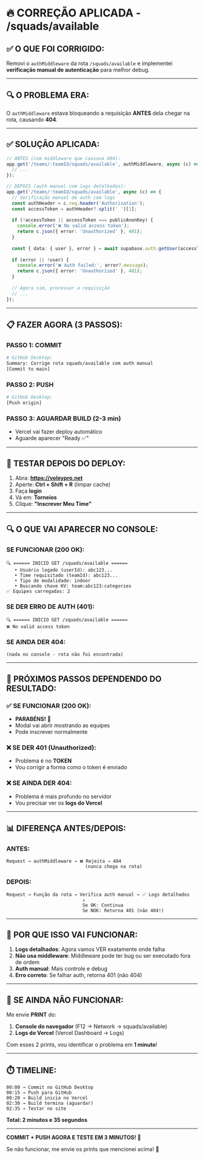 # 🔥 CORREÇÃO APLICADA - /squads/available

## ✅ O QUE FOI CORRIGIDO:

Removi o `authMiddleware` da rota `/squads/available` e implementei **verificação manual de autenticação** para melhor debug.

---

## 🔍 O PROBLEMA ERA:

O `authMiddleware` estava bloqueando a requisição **ANTES** dela chegar na rota, causando **404**.

---

## ✅ SOLUÇÃO APLICADA:

```typescript
// ANTES (com middleware que causava 404):
app.get('/teams/:teamId/squads/available', authMiddleware, async (c) => {
  // ...
});

// DEPOIS (auth manual com logs detalhados):
app.get('/teams/:teamId/squads/available', async (c) => {
  // Verificação manual de auth com logs
  const authHeader = c.req.header('Authorization');
  const accessToken = authHeader?.split(' ')[1];
  
  if (!accessToken || accessToken === publicAnonKey) {
    console.error('❌ No valid access token');
    return c.json({ error: 'Unauthorized' }, 401);
  }
  
  const { data: { user }, error } = await supabase.auth.getUser(accessToken);
  
  if (error || !user) {
    console.error('❌ Auth failed:', error?.message);
    return c.json({ error: 'Unauthorized' }, 401);
  }
  
  // Agora sim, processar a requisição
  // ...
});
```

---

## 📋 FAZER AGORA (3 PASSOS):

### **PASSO 1: COMMIT**
```bash
# GitHub Desktop:
Summary: Corrige rota squads/available com auth manual
[Commit to main]
```

### **PASSO 2: PUSH**
```bash
# GitHub Desktop:
[Push origin]
```

### **PASSO 3: AGUARDAR BUILD (2-3 min)**
- Vercel vai fazer deploy automático
- Aguarde aparecer "Ready ✅"

---

## 🧪 TESTAR DEPOIS DO DEPLOY:

1. Abra: **https://voleypro.net**
2. Aperte: **Ctrl + Shift + R** (limpar cache)
3. Faça **login**
4. Vá em: **Torneios**
5. Clique: **"Inscrever Meu Time"**

---

## 🔍 O QUE VAI APARECER NO CONSOLE:

### **SE FUNCIONAR (200 OK):**
```
🔍 ====== INICIO GET /squads/available ======
   • Usuário logado (userId): abc123...
   • Time requisitado (teamId): abc123...
   • Tipo de modalidade: indoor
   • Buscando chave KV: team:abc123:categories
✅ Equipes carregadas: 2
```

### **SE DER ERRO DE AUTH (401):**
```
🔍 ====== INICIO GET /squads/available ======
❌ No valid access token
```

### **SE AINDA DER 404:**
```
(nada no console - rota não foi encontrada)
```

---

## 🎯 PRÓXIMOS PASSOS DEPENDENDO DO RESULTADO:

### **✅ SE FUNCIONAR (200 OK):**
- **PARABÉNS!** 🎉
- Modal vai abrir mostrando as equipes
- Pode inscrever normalmente

### **❌ SE DER 401 (Unauthorized):**
- Problema é no **TOKEN**
- Vou corrigir a forma como o token é enviado

### **❌ SE AINDA DER 404:**
- Problema é mais profundo no servidor
- Vou precisar ver os **logs do Vercel**

---

## 📊 DIFERENÇA ANTES/DEPOIS:

### **ANTES:**
```
Request → authMiddleware → ❌ Rejeita → 404
                             (nunca chega na rota)
```

### **DEPOIS:**
```
Request → Função da rota → Verifica auth manual → ✅ Logs detalhados
                            ↓
                            Se OK: Continua
                            Se NOK: Retorna 401 (não 404!)
```

---

## 💬 POR QUE ISSO VAI FUNCIONAR:

1. **Logs detalhados**: Agora vamos VER exatamente onde falha
2. **Não usa middleware**: Middleware pode ter bug ou ser executado fora de ordem
3. **Auth manual**: Mais controle e debug
4. **Erro correto**: Se falhar auth, retorna 401 (não 404)

---

## 🚨 SE AINDA NÃO FUNCIONAR:

Me envie **PRINT** do:
1. **Console do navegador** (F12 → Network → squads/available)
2. **Logs do Vercel** (Vercel Dashboard → Logs)

Com esses 2 prints, vou identificar o problema em **1 minuto**!

---

## ⏱️ TIMELINE:

```
00:00 → Commit no GitHub Desktop
00:15 → Push para GitHub
00:20 → Build inicia no Vercel
02:30 → Build termina (aguardar)
02:35 → Testar no site
```

**Total: 2 minutos e 35 segundos**

---

**COMMIT + PUSH AGORA E TESTE EM 3 MINUTOS!** 🚀

Se não funcionar, me envie os prints que mencionei acima! 📸
